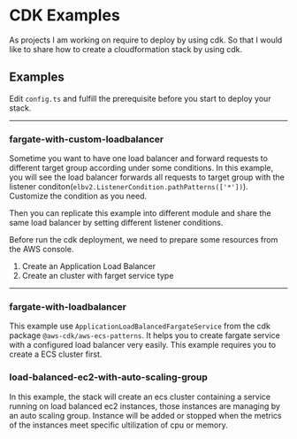 # CDK Examples
As projects I am working on require to deploy by using cdk. So that I would like to share how to create a cloudformation stack by using cdk.

## Examples
Edit `config.ts` and fulfill the prerequisite before you start to deploy your stack.


---
### fargate-with-custom-loadbalancer
Sometime you want to have one load balancer and forward requests to different target group according under some conditions. In this example, you will see the load balancer forwards all requests to target group with the listener conditon(`elbv2.ListenerCondition.pathPatterns(['*'])`).
Customize the condition as you need.

Then you can replicate this example into different module and share the same load balancer by setting different listener conditions.

Before run the cdk deployment, we need to prepare some resources from the AWS console.
1. Create an Application Load Balancer
2. Create an cluster with farget service type

--- 
### fargate-with-loadbalancer
This example use `ApplicationLoadBalancedFargateService` from the cdk package `@aws-cdk/aws-ecs-patterns`. It helps you to create fargate service with a configured load balancer very easily. This example requires you to create a ECS cluster first.

### load-balanced-ec2-with-auto-scaling-group
In this example, the stack will create an ecs cluster containing a service running on load balanced ec2 instances, those instances are managing by an auto scaling group. Instance will be added or stopped when the metrics of the instances meet specific ultilization of cpu or memory.